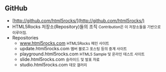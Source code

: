 ##  GitHub

* [http://github.com/html5rocks/](http://github.com/html5rocks/)
* HTML5Rocks 저장소(Repository)들의 조직 <small class="fragment">Contribution은 이 저장소들을 기반으로 이루어짐.</small>
* Repositories
	* www.html5rocks.com <small class="fragment">HTML5Rocks 메인 사이트</small>
	* update.html5rocks.com <small class="fragment">멤버 블로그 포스팅 등의 중계 사이트</small>
	* playground.html5rocks.com <small class="fragment">HTML5 Sample 및 온라인 테스트 사이트</small>
	* slide.html5rocks.com <small class="fragment">슬라이드 및 발표 자료</small>
	* studio.html5rocks.com <small class="fragment">데모 갤러리</small>
